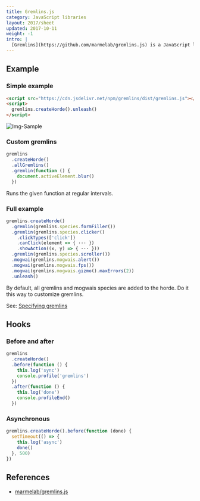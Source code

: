 ```yaml
---
title: Gremlins.js
category: JavaScript libraries
layout: 2017/sheet
updated: 2017-10-11
weight: -1
intro: |
  [Gremlins](https://github.com/marmelab/gremlins.js) is a JavaScript library to do "monkey-testing" by providing random user input (clicks, scrolls, and so on).
---
```


## Example

### Simple example

```html
<script src="https://cdn.jsdelivr.net/npm/gremlins/dist/gremlins.js"></script>
<script>
  gremlins.createHorde().unleash()
</script>
```

![Img-Sample](https://camo+.githubusercontent.com/130e101ee69d4d9b6f065df0a0404c861eb5ce18/687474703a2f2f7374617469632e6d61726d656c61622e636f6d2f746f646f2e676966?q=99)

### Custom gremlins

```js
gremlins
  .createHorde()
  .allGremlins()
  .gremlin(function () {
    document.activeElement.blur()
  })
```

Runs the given function at regular intervals.

### Full example

```js
gremlins.createHorde()
  .gremlin(gremlins.species.formFiller())
  .gremlin(gremlins.species.clicker()
    .clickTypes(['click'])
    .canClick(element => { ··· })
    .showAction((x, y) => { ··· }))
  .gremlin(gremlins.species.scroller())
  .mogwai(gremlins.mogwais.alert())
  .mogwai(gremlins.mogwais.fps())
  .mogwai(gremlins.mogwais.gizmo().maxErrors(2))
  .unleash()
```

By default, all gremlins and mogwais species are added to the horde. Do it this way to customize gremlins.

See: [Specifying gremlins](https://github.com/marmelab/gremlins.js#setting-gremlins-and-mogwais-to-use-in-a-test)

## Hooks

### Before and after

```js
gremlins
  .createHorde()
  .before(function () {
    this.log('sync')
    console.profile('gremlins')
  })
  .after(function () {
    this.log('done')
    console.profileEnd()
  })
```

### Asynchronous

```js
gremlins.createHorde().before(function (done) {
  setTimeout(() => {
    this.log('async')
    done()
  }, 500)
})
```

## References

- [marmelab/gremlins.js](https://github.com/marmelab/gremlins.js)
